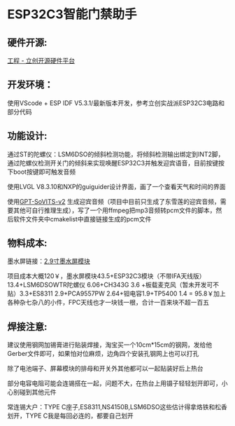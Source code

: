 # ESP32C3智能门禁助手

## 硬件开源:

[工程 - 立创开源硬件平台](https://oshwhub.com/nobody_0_knows/esp32c3-intelligent-access-contr)

## 开发环境：

使用VScode + ESP IDF V5.3.1/最新版本开发，参考立创实战派ESP32C3电路和部分代码

## 功能设计:

通过ST的陀螺仪：LSM6DSO的倾斜检测功能，将倾斜检测输出绑定到INT2脚，通过陀螺仪检测开关门的倾斜来实现唤醒ESP32C3并触发迎宾语音，目前按键按下boot按键即可触发音频

使用LVGL V8.3.10和NXP的guiguider设计界面，画了一个查看天气和时间的界面

使用[GPT-SoVITS-v2](https://www.modelscope.cn/studios/xzjosh/GPT-SoVITS-V2) 生成迎宾音频（项目中目前只生成了东雪莲的迎宾音频，需要其他可自行推理生成），写了一个用ffmpeg把mp3音频转pcm文件的脚本，然后软件文件夹中cmakelist中直接链接生成的pcm文件

## 物料成本:

墨水屏链接：[2.9寸墨水屏模块](https://item.taobao.com/item.htm?_u=m2rrb5rt6cc7&id=673989348784&pisk=fXYiPvbmLhSsjjrhtD7s0nTMRJnd55_XuKUAHZBqY9WIGlEt1i52iKYvXIWAoKvDnOIqCNLDKQOx1Eh17qf2epbv6OBvKjv9GrHscNU4ndOrCCBx1EXVKdJccf6A3tvvghhKy4d61Z_VoY3-yvLKnJvg_GzZgy5OaHdaX7R61Z6qeY3-yCwDlELubsWqtw5cGP74ut7EtsC8QZWN0JrFa97V3KWaLM5li55abPrEt_f775z4b95F1_w4uK7qt95m6fqNeE-y8ALOFfZR6GLhsMSp_9uD9e5MbTAaD-y4G1jGUCWneCpN8MRfmENboMdwVK1yQRkGuBfkE_viDS6MYQLOBQV8oC7MoI-VxfuwtNXGcF9iyv_M0dTcfhVjNB7wd365bDMCtFLRmTs3LARptOSkmdHQuOKkTpjJJJUR8Q-h-gk3YulD-r1EMerbcG5CtTHYOlDolg-f_Xc32IsNO_6-tXqbcG5CtThntuLfb615e&spm=a1z09.2.0.0.499c2e8dzxN6Oc&skuId=5023201206441)

项目成本大概120￥，墨水屏模块43.5+ESP32C3模块（不带IFA天线版）13.4+LSM6DSOWTR陀螺仪 6.06+CH343G 3.6 +板载麦克风（暂未开发可不贴）3.3+ES8311 2.9+PCA9557PW 2.64+钽电容1.9+TP5400 1.4 = 95.8￥加上各种杂七杂八的小件，FPC天线也才一块钱一根，合计一百来块不超一百五

## 焊接注意:

建议使用钢网加锡膏进行贴装焊接，淘宝买一个10cm*15cm的钢网，发给他Gerber文件即可，如果怕对位麻烦，边角四个安装孔钢网上也可以打孔

除了电池端子、屏幕模块的排母和开关外其他都可以一起贴装好后上热台

部分电容电阻可能会连锡搭在一起，问题不大，在热台上用镊子轻轻划开即可，小心别碰到其他元件

常连锡大户：TYPE C座子,ES8311,NS4150B,LSM6DSO这些估计得拿烙铁和松香划开，TYPE C我是每回必连的，都要自己划开
